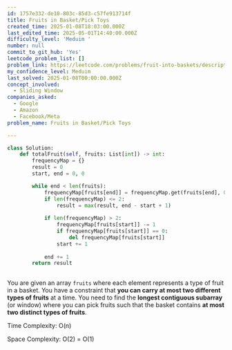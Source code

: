 ```yaml
---
id: 1757e332-de10-803c-85d3-c57fe913714f
title: Fruits in Basket/Pick Toys
created_time: 2025-01-08T18:03:00.000Z
last_edited_time: 2025-05-01T14:40:00.000Z
difficulty_level: 'Meduim '
number: null
commit_to_git_hub: 'Yes'
leetcode_problem_list: []
problem_link: https://leetcode.com/problems/fruit-into-baskets/description/
my_confidence_level: Meduim
last_solved: 2025-01-08T00:00:00.000Z
concept_involved:
  - Sliding Window
companies_asked:
  - Google
  - Amazon
  - Facebook/Meta
problem_name: Fruits in Basket/Pick Toys

---
```


```python
class Solution:
    def totalFruit(self, fruits: List[int]) -> int:
        frequencyMap = {}
        result = 0 
        start, end = 0, 0

        while end < len(fruits): 
            frequencyMap[fruits[end]] = frequencyMap.get(fruits[end], 0 ) + 1
            if len(frequencyMap) <= 2: 
                result = max(result, end - start + 1)
            
            if len(frequencyMap) > 2: 
                frequencyMap[fruits[start]] -= 1
                if frequencyMap[fruits[start]] == 0: 
                    del frequencyMap[fruits[start]]
                start += 1
            
            end += 1
        return result
        
```

You are given an array `fruits` where each element represents a type of fruit in a basket. You have a constraint that **you can carry at most two different types of fruits** at a time. You need to find the **longest contiguous subarray** (or window) where you can pick fruits such that the basket contains **at most two distinct types of fruits**.

Time Complexity: O(n)

Space Complexity: O(2) = O(1)
